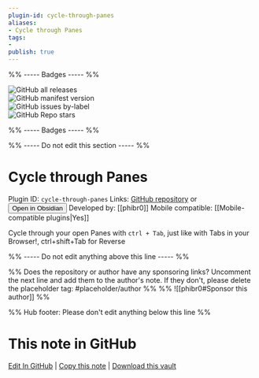 ```yaml
---
plugin-id: cycle-through-panes
aliases:
- Cycle through Panes
tags: 
- 
publish: true
---
```


%% ----- Badges ----- %%

![GitHub all releases](https://img.shields.io/github/downloads/phibr0/cycle-through-panes/total?color=573E7A&logo=github&style=for-the-badge)   
![GitHub manifest version](https://img.shields.io/github/manifest-json/v/phibr0/cycle-through-panes?color=573E7A&logo=github&style=for-the-badge)   
![GitHub issues by-label](https://img.shields.io/github/issues/phibr0/cycle-through-panes/help%20wanted?color=573E7A&logo=github&style=for-the-badge)   
![GitHub Repo stars](https://img.shields.io/github/stars/phibr0/cycle-through-panes?color=573E7A&logo=github&style=for-the-badge)

%% ----- Badges ----- %%

%% ----- Do not edit this section ----- %%

# Cycle through Panes

Plugin ID: `cycle-through-panes`
Links: [GitHub repository](https://github.com/phibr0/cycle-through-panes) or [<button id=HH>Open in Obsidian</button>](obsidian://goto-plugin?id=cycle-through-panes)
Developed by: [[phibr0]]
Mobile compatible: [[Mobile-compatible plugins|Yes]]

Cycle through your open Panes with `ctrl + Tab`, just like with Tabs in your Browser!, ctrl+shift+Tab for Reverse

%% ----- Do not edit anything above this line ----- %% 

%% Does the repository or author have any sponsoring links? Uncomment the next line and add them to the author's note. If they don't, please delete the placeholder tag: #placeholder/author %%
%% ![[phibr0#Sponsor this author]] %%

%% Hub footer: Please don't edit anything below this line %%

# This note in GitHub

<span class="git-footer">[Edit In GitHub](https://github.dev/obsidian-community/obsidian-hub/blob/main/02%20-%20Community%20Expansions/02.05%20All%20Community%20Expansions/Plugins/cycle-through-panes.md "git-hub-edit-note") | [Copy this note](https://raw.githubusercontent.com/obsidian-community/obsidian-hub/main/02%20-%20Community%20Expansions/02.05%20All%20Community%20Expansions/Plugins/cycle-through-panes.md "git-hub-copy-note") | [Download this vault](https://github.com/obsidian-community/obsidian-hub/archive/refs/heads/main.zip "git-hub-download-vault") </span>